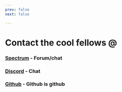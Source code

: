 ```yaml
---
prev: false
next: false

---
```

# Contact the cool fellows @

### [Spectrum](https://spectrum.chat/coollabs) - Forum/chat

### [Discord](https://discord.gg/bvS3WhR) - Chat

### [Github](https://github.com/coollabsio/coolLabs.io) - Github is github